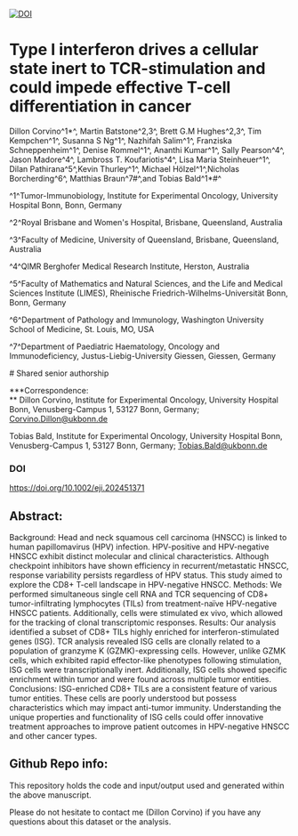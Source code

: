 [![DOI](https://zenodo.org/badge/283806046.svg)](https://doi.org/10.5281/zenodo.14865716)

# Type I interferon drives a cellular state inert to TCR-stimulation and could impede effective T-cell differentiation in cancer

Dillon Corvino^1\*^, Martin Batstone^2,3^, Brett G.M Hughes^2,3^, Tim Kempchen^1^, Susanna S Ng^1^, Nazhifah Salim^1^, Franziska Schneppenheim^1^, Denise Rommel^1^, Ananthi Kumar^1^, Sally Pearson^4^, Jason Madore^4^, Lambross T. Koufariotis^4^, Lisa Maria Steinheuer^1^, Dilan Pathirana^5^,Kevin Thurley^1^, Michael Hölzel^1^,Nicholas Borcherding^6^, Matthias Braun^7#^,and Tobias Bald^1\*#^

^1^Tumor-Immunobiology, Institute for Experimental Oncology, University Hospital Bonn, Bonn, Germany

^2^Royal Brisbane and Women\'s Hospital, Brisbane, Queensland, Australia

^3^Faculty of Medicine, University of Queensland, Brisbane, Queensland, Australia

^4^QIMR Berghofer Medical Research Institute, Herston, Australia

^5^Faculty of Mathematics and Natural Sciences, and the Life and Medical Sciences Institute (LIMES), Rheinische Friedrich-Wilhelms-Universität Bonn, Bonn, Germany

^6^Department of Pathology and Immunology, Washington University School of Medicine, St. Louis, MO, USA

^7^Department of Paediatric Haematology, Oncology and Immunodeficiency, Justus-Liebig-University Giessen, Giessen, Germany

\# Shared senior authorship

**\*Correspondence: \
** Dillon Corvino, Institute for Experimental Oncology, University Hospital Bonn, Venusberg-Campus 1, 53127 Bonn, Germany; [Corvino.Dillon\@ukbonn.de](mailto:Corvino.Dillon@ukbonn.de)

Tobias Bald, Institute for Experimental Oncology, University Hospital Bonn, Venusberg-Campus 1, 53127 Bonn, Germany; [Tobias.Bald\@ukbonn.de](mailto:Tobias.Bald@ukbonn.de)

### DOI
https://doi.org/10.1002/eji.202451371


## Abstract:

Background: Head and neck squamous cell carcinoma (HNSCC) is linked to human papillomavirus (HPV) infection. HPV-positive and HPV-negative HNSCC exhibit distinct molecular and clinical characteristics. Although checkpoint inhibitors have shown efficiency in recurrent/metastatic HNSCC, response variability persists regardless of HPV status. This study aimed to explore the CD8+ T-cell landscape in HPV-negative HNSCC.
Methods: We performed simultaneous single cell RNA and TCR sequencing of CD8+ tumor-infiltrating lymphocytes (TILs) from treatment-naïve HPV-negative HNSCC patients. Additionally, cells were stimulated ex vivo, which allowed for the tracking of clonal transcriptomic responses. 
Results: Our analysis identified a subset of CD8+ TILs highly enriched for interferon-stimulated genes (ISG). TCR analysis revealed ISG cells are clonally related to a population of granzyme K (GZMK)-expressing cells. However, unlike GZMK cells, which exhibited rapid effector-like phenotypes following stimulation, ISG cells were transcriptionally inert. Additionally, ISG cells showed specific enrichment within tumor and were found across multiple tumor entities.
Conclusions: ISG-enriched CD8+ TILs are a consistent feature of various tumor entities. These cells are poorly understood but possess characteristics which may impact anti-tumor immunity. Understanding the unique properties and functionality of ISG cells could offer innovative treatment approaches to improve patient outcomes in HPV-negative HNSCC and other cancer types. 


## Github Repo info:

This repository holds the code and input/output used and generated within the above manuscript.

Please do not hesitate to contact me (Dillon Corvino) if you have any questions about this dataset or the analysis.
